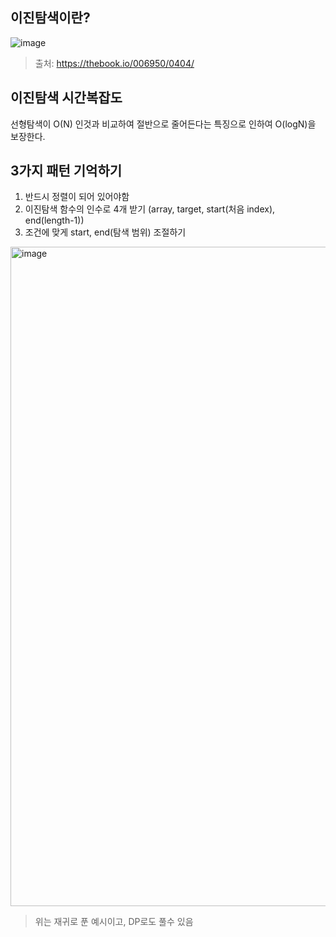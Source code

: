 ## 이진탐색이란?
![image](https://github.com/boyeonJ/Algorithm_Study/assets/32887635/651e6c23-7728-4b27-82de-6e3a3e8bf80b)
> 출처: https://thebook.io/006950/0404/

## 이진탐색 시간복잡도
선형탐색이 O(N) 인것과 비교하여 절반으로 줄어든다는 특징으로 인하여 O(logN)을 보장한다.

## 3가지 패턴 기억하기
1. 반드시 정렬이 되어 있어야함
2. 이진탐색 함수의 인수로 4개 받기 (array, target, start(처음 index), end(length-1))
3. 조건에 맞게 start, end(탐색 범위) 조절하기
<img width="1055" alt="image" src="https://github.com/boyeonJ/Algorithm_Study/assets/32887635/08855683-4182-479d-b505-8fe9b243fede">

> 위는 재귀로 푼 예시이고, DP로도 풀수 있음

